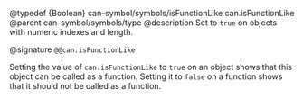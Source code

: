 @typedef {Boolean} can-symbol/symbols/isFunctionLike can.isFunctionLike
@parent can-symbol/symbols/type
@description Set to `true` on objects with numeric indexes and length.

@signature `@@can.isFunctionLike`

Setting the value of `can.isFunctionLike` to `true` on an object shows that this object can be called as a function. Setting it to `false` on a function shows that it should not be called as a function.
